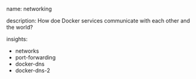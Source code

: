 name: networking

description: How doe Docker services communicate with each other and the world?

insights:
  - networks
  - port-forwarding
  - docker-dns
  - docker-dns-2
